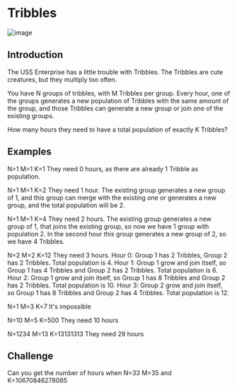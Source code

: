 # Tribbles

![image](https://user-images.githubusercontent.com/15154218/180205712-0cb59e23-4656-4bbb-8593-e81205d018a5.png)


## Introduction

The USS Enterprise has a little trouble with Tribbles. 
The Tribbles are cute creatures, but they multiply too often.

You have N groups of tribbles, with M Tribbles per group. Every hour, one of the groups generates a new population of Tribbles with the same amount of the group, and those Tribbles can generate a new group or join one of the existing groups.

How many hours they need to have a total population of exactly K Tribbles?

## Examples
N=1 M=1 K=1
They need 0 hours, as there are already 1 Tribble as population.

N=1 M=1 K=2
They need 1 hour. The existing group generates a new group of 1, and this group can merge with the existing one or generates a new group, and the total population will be 2.

N=1 M=1 K=4
They need 2 hours. The existing group generates a new group of 1, that joins the existing group, so now we have 1 group with population 2. In the second hour this group generates a new group of 2, so we have 4 Tribbles.

N=2 M=2 K=12
They need 3 hours. 
Hour 0: Group 1 has 2 Tribbles, Group 2 has 2 Tribbles. Total population is 4.
Hour 1: Group 1 grow and join itself, so Group 1 has 4 Tribbles and Group 2 has 2 Tribbles. Total population is 6.
Hour 2: Group 1 grow and join itself, so Group 1 has 8 Tribbles and Group 2 has 2 Tribbles. Total population is 10.
Hour 3: Group 2 grow and join itself, so Group 1 has 8 Tribbles and Group 2 has 4 Tribbles. Total population is 12.

N=1 M=3 K=7
It's impossible

N=10 M=5 K=500
They need 10 hours

N=1234 M=13 K=13131313
They need 29 hours

## Challenge

Can you get the number of hours when N=33 M=35 and K=10670846278085
